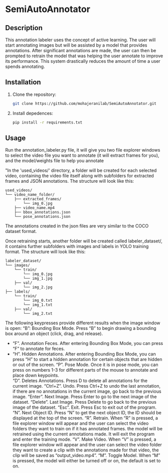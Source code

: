 # SemiAutoAnnotator
## Description

This annotation labeler uses the concept of active learning.
The user will start annotating images but will be assisted by a model that provides annotations. After significant annotations are made, the user can then be prompted to retrain the model that was helping the user annotate to improve its performance. This system drastically reduces the amount of time a user spends annotating. 

## Installation
1. Clone the repository:
    ```bash
    git clone https://github.com/mohajeranilab/SemiAutoAnnotator.git
    
2. Install depedences:
    ```bash
    pip install -r requirements.txt

## Usage
Run the annotation_labeler.py file, it will give you two file explorer windows to select the video file you want to annotate (it will extract frames for you), and the model/weights file to help you annotate

"In the 'used_videos/' directory, a folder will be created for each selected video, containing the video file itself along with subfolders for extracted frames and JSON annotations. The structure will look like this:
```plaintext
used_videos/
└── video_name_folder/
    ├── extracted_frames/
        └── img_0.jpg
    ├── video_name.mp4
    ├── bbox_annotations.json
    └── pose_annotations.json
```
The annotations created in the json files are very similar to the COCO dataset format. 

Once retraining starts, another folder will be created called labeler_dataset/, it contains further subfolders with images and labels in YOLO training format. The structure will look like this:
```plaintext
labeler_dataset/
└── images/
    └── train/
        └── img_0.jpg
        └── img_1.jpg
    ├── val/
        └── img_2.jpg
├── labels/
    └── train/
        └── img_0.txt
        └── img_1.txt
    ├── val/
        └── img_2.txt
```

The following keypresses provide different results when the image window is open:
“B”: Bounding Box Mode. Press “B” to begin drawing a bounding box around an object (click, drag, and release).
- “F”. Annotation Feces. After entering Bounding Box Mode, you can press “F” to annotate for feces.
- “H”. Hidden Annotations. After entering Bounding Box Mode, you can press “H” to start a hidden annotation for certain objects that are hidden or out of the screen. 
“P”. Pose Mode. Once it is in pose mode, you can press on numbers 1-3 for different parts of the mouse to annotate and place down keypoints.  
“D”. Deletes Annotations. Press D to delete all annotations for the current image.
“Ctrl+Z”. Undo. Press Ctrl+Z to undo the last annotation, if there are no annotations in the current image, go back to the previous image.
“Enter”. Next Image. Press Enter to go to the next image of the dataset.
“Delete”. Last Image. Press Delete to go back to the previous image of the dataset.
“Esc”. Exit. Press Esc to exit out of the program. 
“N”. Next Object ID. Press “N” to get the next object ID, the ID should be displayed at the top of the screen. 
“R”. Retrain. When “R” is pressed, a file explorer window will appear and the user can select the video folders they want to train on if it has annotated frames. the model will be retrained using the current annotations made. It will exit the program and enter the training mode. 
“V”. Make Video. When “V” is pressed, a file explorer window will appear and the user can select the video folder they want to create a clip with the annotations made for that video, the clip will be saved as “output_video.mp4”.
“M”.  Toggle Model. When “M” is pressed, the model will either be turned off or on, the default is set to on.

